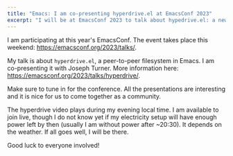 ```yaml
---
title: "Emacs: I am co-presenting hyperdrive.el at EmacsConf 2023"
excerpt: "I will be at EmacsConf 2023 to talk about hypedrive.el: a new package for a peer-to-peer filesystem in Emacs."
---
```


I am participating at this year's EmacsConf. The event takes place
this weekend: <https://emacsconf.org/2023/talks/>.

My talk is about `hyperdrive.el`, a peer-to-peer filesystem in Emacs.
I am co-presenting it with Joseph Turner. More information here:
<https://emacsconf.org/2023/talks/hyperdrive/>.

Make sure to tune in for the conference. All the presentations are
interesting and it is nice for us to come together as a community.

The hyperdrive video plays during my evening local time. I am
available to join live, though I do not know yet if my electricity
setup will have enough power left by then (usually I am without power
after ~20:30). It depends on the weather. If all goes well, I will be
there.

Good luck to everyone involved!

